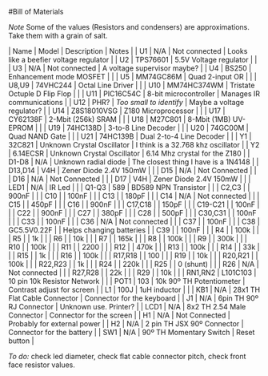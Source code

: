 #Bill of Materials

_Note_ Some of the values (Resistors and condensers) are approximations. Take them with a grain of salt.

| Name    | Model       | Description                  | Notes                                  |
| U1      | N/A         | Not connected                | Looks like a beefier voltage regulator |
| U2      | TPS76601    | 5.5V Voltage regulator       |                                        |
| U3      | N/A         | Not connected                | A voltage supervisor maybe?			|
| U4      | BS250       | Enhancement mode MOSFET      |                                        |
| U5      | MM74GC86M   | Quad 2-input OR              |                                        |
| U8,U9   | 74VHC244    | Octal Line Driver            |                                        |
| U10     | MM74HC374WM | Tristate Octuple D Flip Flop |                                        |
| U11     | PIC16C54C   | 8-bit microcontroller        | Manages IR communications              |
| U12     | PHR?        | _Too small to identify_      | Maybe a voltage regulator?             |
| U14     | Z8S18010VSG | Z180 Microprocessor          |                                        |
| U17     | CY62138F    | 2-Mbit (256k) SRAM           |                                        |
| U18     | M27C801     | 8-Mbit (1MB) UV-EPROM        |                                        |
| U19     | 74HC138D    | 3-to-8 Line Decoder          |                                        |
| U20     | 74GC00M     | Quad NAND Gate               |                                        |
| U21     | 74HC139B    | Dual 2-to-4 Line Decoder     |                                        |
| Y1      | 32C821      | Unknown Crystal Oscillator   | I think is a 32.768 khz oscillator     |
| Y2      | 6.14ECSR    | Unknown Crystal Oscillator   | 6.14 Mhz crystal for the Z180          |
| D1-D8   | N/A         | Unknown radial diode         | The closest thing I have is a 1N4148   |
| D13,D14 | V4H         | Zener Diode 2.4V 150mW       |                                        |
| D15     | N/A         | Not Connected                |                                        |
| D16     | N/A         | Not Connected                |                                        |
| D17     | V4H         | Zener Diode 2.4V 150mW       |                                        |
| LED1    | N/A         | IR Led                       |                                        |
| Q1-Q3   | 589         | BD589 NPN Transistor         |                                        |
| C2,C3   |             | 900nF                        |                                        |
| C10     |             | 100nF                        |                                        |
| C13     |             | 180pF                        |                                        |
| C14     | N/A         | Not connected                |                                        |
| C15     |             | 450pF                        |                                        |
| C16     |             | 900nF                        |                                        |
| C17,C18 |             | 150pF                        |                                        |
| C19-C21 |             | 100nF                        |                                        |
| C22     |             | 900nF                        |                                        |
| C27     |             | 380pF                        |                                        |
| C28     |             | 500pF                        |                                        |
| C30,C31 |             | 100nF                        |                                        |
| C33     |             | 100nF                        |                                        |
| C36     | N/A         | Not connected                |                                        |
| C37     |             | 100nF                        |                                        |
| C38     | GC5.5V0.22F |                              | Helps changing batteries               |
| C39     |             | 100nF                        |                                        |
| R4      |             | 100k                         |                                        |
| R5      |             | 1k                           |                                        |
| R6      |             | 10k                          |                                        |
| R7      |             | 165k                         |                                        |
| R8      |             | 100k                         |                                        |
| R9      |             | 300k                         |                                        |
| R10     |             | 100k                         |                                        |
| R11     |             | 2200                         |                                        |
| R12     |             | 470k                         |                                        |
| R13     |             | 100k                         |                                        |
| R14     |             | 33k                          |                                        |
| R15     |             | 1k                           |                                        |
| R16     |             | 100k                         |                                        |
| R17,R18 |             | 100                          |                                        |
| R19     |             | 10k                          |                                        |
| R20,R21 |             | 100k                         |                                        |
| R22,R23 |             | 1k                           |                                        |
| R24     |             | 220k                         |                                        |
| R25     |             | 0 (shunt)                    |                                        |
| R26     | N/A         | Not connected                |                                        |
| R27,R28 |             | 22k                          |                                        |
| R29     |             | 10k                          |                                        |
| RN1,RN2 | L101C103    | 10 pin 10k Resistor Network  |                                        |
| POT1    | 103         | 10k 90º TH Potentiometer     | Contrast adjust for screen             |
| L1      | 100J        | 1uH inductor                 |                                        |
| KB1     | N/A         | 28x1 TH Flat Cable Connector | Connector for the keyboard             |
| J1      | N/A         | 6pin TH 90º RJ Connector     | Unknown use. Printer?                  |
| LCD1    | N/A         | 8x2 TH 2.54 Male Connector   | Connector for the screen               |
| H1      | N/A         | Not Connected                | Probably for external power            |
| H2      | N/A         | 2 pin TH JSX 90º Connector   | Connector for the battery              |
| SW1     | N/A         | 90º TH Momentary Switch      | Reset button                           |

_To do:_ check led diameter, check flat cable connector pitch, check front face resistor values.
